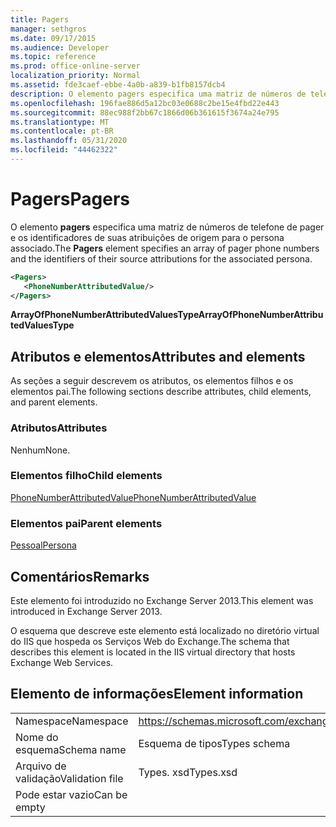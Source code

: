 ```yaml
---
title: Pagers
manager: sethgros
ms.date: 09/17/2015
ms.audience: Developer
ms.topic: reference
ms.prod: office-online-server
localization_priority: Normal
ms.assetid: fde3caef-ebbe-4a0b-a839-b1fb8157dcb4
description: O elemento pagers especifica uma matriz de números de telefone de pager e os identificadores de suas atribuições de origem para o persona associado.
ms.openlocfilehash: 196fae886d5a12bc03e0688c2be15e4fbd22e443
ms.sourcegitcommit: 88ec988f2bb67c1866d06b361615f3674a24e795
ms.translationtype: MT
ms.contentlocale: pt-BR
ms.lasthandoff: 05/31/2020
ms.locfileid: "44462322"
---
```

# <a name="pagers"></a><span data-ttu-id="91cae-103">Pagers</span><span class="sxs-lookup"><span data-stu-id="91cae-103">Pagers</span></span>

<span data-ttu-id="91cae-104">O elemento **pagers** especifica uma matriz de números de telefone de pager e os identificadores de suas atribuições de origem para o persona associado.</span><span class="sxs-lookup"><span data-stu-id="91cae-104">The **Pagers** element specifies an array of pager phone numbers and the identifiers of their source attributions for the associated persona.</span></span> 
  
```XML
<Pagers>
   <PhoneNumberAttributedValue/>
</Pagers>

```

 <span data-ttu-id="91cae-105">**ArrayOfPhoneNumberAttributedValuesType**</span><span class="sxs-lookup"><span data-stu-id="91cae-105">**ArrayOfPhoneNumberAttributedValuesType**</span></span>
## <a name="attributes-and-elements"></a><span data-ttu-id="91cae-106">Atributos e elementos</span><span class="sxs-lookup"><span data-stu-id="91cae-106">Attributes and elements</span></span>

<span data-ttu-id="91cae-107">As seções a seguir descrevem os atributos, os elementos filhos e os elementos pai.</span><span class="sxs-lookup"><span data-stu-id="91cae-107">The following sections describe attributes, child elements, and parent elements.</span></span>
  
### <a name="attributes"></a><span data-ttu-id="91cae-108">Atributos</span><span class="sxs-lookup"><span data-stu-id="91cae-108">Attributes</span></span>

<span data-ttu-id="91cae-109">Nenhum</span><span class="sxs-lookup"><span data-stu-id="91cae-109">None.</span></span>
  
### <a name="child-elements"></a><span data-ttu-id="91cae-110">Elementos filho</span><span class="sxs-lookup"><span data-stu-id="91cae-110">Child elements</span></span>

[<span data-ttu-id="91cae-111">PhoneNumberAttributedValue</span><span class="sxs-lookup"><span data-stu-id="91cae-111">PhoneNumberAttributedValue</span></span>](phonenumberattributedvalue.md)
  
### <a name="parent-elements"></a><span data-ttu-id="91cae-112">Elementos pai</span><span class="sxs-lookup"><span data-stu-id="91cae-112">Parent elements</span></span>

[<span data-ttu-id="91cae-113">Pessoal</span><span class="sxs-lookup"><span data-stu-id="91cae-113">Persona</span></span>](persona.md)
  
## <a name="remarks"></a><span data-ttu-id="91cae-114">Comentários</span><span class="sxs-lookup"><span data-stu-id="91cae-114">Remarks</span></span>

<span data-ttu-id="91cae-115">Este elemento foi introduzido no Exchange Server 2013.</span><span class="sxs-lookup"><span data-stu-id="91cae-115">This element was introduced in Exchange Server 2013.</span></span>
  
<span data-ttu-id="91cae-116">O esquema que descreve este elemento está localizado no diretório virtual do IIS que hospeda os Serviços Web do Exchange.</span><span class="sxs-lookup"><span data-stu-id="91cae-116">The schema that describes this element is located in the IIS virtual directory that hosts Exchange Web Services.</span></span>
  
## <a name="element-information"></a><span data-ttu-id="91cae-117">Elemento de informações</span><span class="sxs-lookup"><span data-stu-id="91cae-117">Element information</span></span>

|||
|:-----|:-----|
|<span data-ttu-id="91cae-118">Namespace</span><span class="sxs-lookup"><span data-stu-id="91cae-118">Namespace</span></span>  <br/> |https://schemas.microsoft.com/exchange/services/2006/types  <br/> |
|<span data-ttu-id="91cae-119">Nome do esquema</span><span class="sxs-lookup"><span data-stu-id="91cae-119">Schema name</span></span>  <br/> |<span data-ttu-id="91cae-120">Esquema de tipos</span><span class="sxs-lookup"><span data-stu-id="91cae-120">Types schema</span></span>  <br/> |
|<span data-ttu-id="91cae-121">Arquivo de validação</span><span class="sxs-lookup"><span data-stu-id="91cae-121">Validation file</span></span>  <br/> |<span data-ttu-id="91cae-122">Types. xsd</span><span class="sxs-lookup"><span data-stu-id="91cae-122">Types.xsd</span></span>  <br/> |
|<span data-ttu-id="91cae-123">Pode estar vazio</span><span class="sxs-lookup"><span data-stu-id="91cae-123">Can be empty</span></span>  <br/> ||
   

